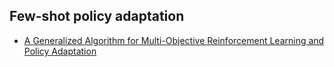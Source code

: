 ## Few-shot policy adaptation
* [A Generalized Algorithm for Multi-Objective Reinforcement Learning and Policy Adaptation](https://arxiv.org/pdf/1908.08342.pdf)

